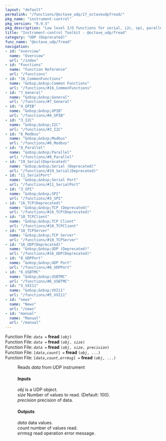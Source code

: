 ```yaml
---
layout: "default"
permalink: "/functions/@octave_udp/17_octaveudpfread/"
pkg_name: "instrument-control"
pkg_version: "0.9.5"
pkg_description: "Low level I/O functions for serial, i2c, spi, parallel, tcp, gpib, modbus, vxi11, udp and usbtmc interfaces."
title: "Instrument-control Toolkit - @octave_udp/fread"
category: "UDP (Deprecated)"
func_name: "@octave_udp/fread"
navigation:
- id: "overview"
  name: "Overview"
  url: "/index"
- id: "Functions"
  name: "Function Reference"
  url: "/functions"
- id: "16_CommonFunctions"
  name: "&nbsp;&nbsp;Common Functions"
  url: "/functions/#16_CommonFunctions"
- id: "7_General"
  name: "&nbsp;&nbsp;General"
  url: "/functions/#7_General"
- id: "4_GPIB"
  name: "&nbsp;&nbsp;GPIB"
  url: "/functions/#4_GPIB"
- id: "3_I2C"
  name: "&nbsp;&nbsp;I2C"
  url: "/functions/#3_I2C"
- id: "6_Modbus"
  name: "&nbsp;&nbsp;Modbus"
  url: "/functions/#6_Modbus"
- id: "8_Parallel"
  name: "&nbsp;&nbsp;Parallel"
  url: "/functions/#8_Parallel"
- id: "19_Serial(Deprecated)"
  name: "&nbsp;&nbsp;Serial (Deprecated)"
  url: "/functions/#19_Serial(Deprecated)"
- id: "11_SerialPort"
  name: "&nbsp;&nbsp;Serial Port"
  url: "/functions/#11_SerialPort"
- id: "3_SPI"
  name: "&nbsp;&nbsp;SPI"
  url: "/functions/#3_SPI"
- id: "16_TCP(Deprecated)"
  name: "&nbsp;&nbsp;TCP (Deprecated)"
  url: "/functions/#16_TCP(Deprecated)"
- id: "10_TCPClient"
  name: "&nbsp;&nbsp;TCP Client"
  url: "/functions/#10_TCPClient"
- id: "10_TCPServer"
  name: "&nbsp;&nbsp;TCP Server"
  url: "/functions/#10_TCPServer"
- id: "16_UDP(Deprecated)"
  name: "&nbsp;&nbsp;UDP (Deprecated)"
  url: "/functions/#16_UDP(Deprecated)"
- id: "8_UDPPort"
  name: "&nbsp;&nbsp;UDP Port"
  url: "/functions/#8_UDPPort"
- id: "6_USBTMC"
  name: "&nbsp;&nbsp;USBTMC"
  url: "/functions/#6_USBTMC"
- id: "5_VXI11"
  name: "&nbsp;&nbsp;VXI11"
  url: "/functions/#5_VXI11"
- id: "news"
  name: "News"
  url: "/news"
- id: "manual"
  name: "Manual"
  url: "/manual"
---
```

<dl class="first-deftypefn">
<dt class="deftypefn" id="index-fread"><span class="category-def">Function File: </span><span><code class="def-type"><var class="var">data</var> =</code> <strong class="def-name">fread</strong> <code class="def-code-arguments">(<var class="var">obj</var>)</code><a class="copiable-link" href="#index-fread"></a></span></dt>
<dt class="deftypefnx def-cmd-deftypefn" id="index-fread-1"><span class="category-def">Function File: </span><span><code class="def-type"><var class="var">data</var> =</code> <strong class="def-name">fread</strong> <code class="def-code-arguments">(<var class="var">obj</var>, <var class="var">size</var>)</code><a class="copiable-link" href="#index-fread-1"></a></span></dt>
<dt class="deftypefnx def-cmd-deftypefn" id="index-fread-2"><span class="category-def">Function File: </span><span><code class="def-type"><var class="var">data</var> =</code> <strong class="def-name">fread</strong> <code class="def-code-arguments">(<var class="var">obj</var>, <var class="var">size</var>, <var class="var">precision</var>)</code><a class="copiable-link" href="#index-fread-2"></a></span></dt>
<dt class="deftypefnx def-cmd-deftypefn" id="index-fread-3"><span class="category-def">Function File: </span><span><code class="def-type">[<var class="var">data</var>,<var class="var">count</var>] =</code> <strong class="def-name">fread</strong> <code class="def-code-arguments">(<var class="var">obj</var>, ...)</code><a class="copiable-link" href="#index-fread-3"></a></span></dt>
<dt class="deftypefnx def-cmd-deftypefn" id="index-fread-4"><span class="category-def">Function File: </span><span><code class="def-type">[<var class="var">data</var>,<var class="var">count</var>,<var class="var">errmsg</var>] =</code> <strong class="def-name">fread</strong> <code class="def-code-arguments">(<var class="var">obj</var>, ...)</code><a class="copiable-link" href="#index-fread-4"></a></span></dt>
<dd><p>Reads <var class="var">data</var> from UDP instrument
</p>
<h4 class="subsubheading" id="Inputs"><span>Inputs<a class="copiable-link" href="#Inputs"></a></span></h4>
<p><var class="var">obj</var> is a UDP object.<br>
 <var class="var">size</var> Number of values to read. (Default: 100).<br>
 <var class="var">precision</var> precision of data.<br>
</p>
<h4 class="subsubheading" id="Outputs"><span>Outputs<a class="copiable-link" href="#Outputs"></a></span></h4>
<p><var class="var">data</var> data values.<br>
 <var class="var">count</var> number of values read.<br>
 <var class="var">errmsg</var> read operation error message.<br>
</p>
</dd></dl>